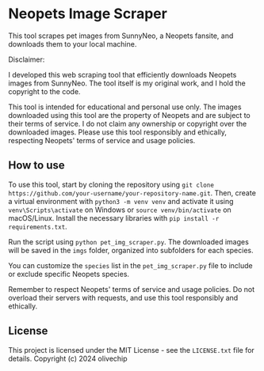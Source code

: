 # Neopets Image Scraper

This tool scrapes pet images from SunnyNeo, a Neopets fansite, and downloads them to your local machine.

Disclaimer:

I developed this web scraping tool that efficiently downloads Neopets images from SunnyNeo. The tool itself is my original work, and I hold the copyright to the code. 

This tool is intended for educational and personal use only. The images downloaded using this tool are the property of Neopets and are subject to their terms of service. I do not claim any ownership or copyright over the downloaded images. Please use this tool responsibly and ethically, respecting Neopets' terms of service and usage policies.

## How to use

To use this tool, start by cloning the repository using `git clone https://github.com/your-username/your-repository-name.git`. Then, create a virtual environment with `python3 -m venv venv` and activate it using `venv\Scripts\activate` on Windows or `source venv/bin/activate` on macOS/Linux. Install the necessary libraries with `pip install -r requirements.txt`.

Run the script using `python pet_img_scraper.py`. The downloaded images will be saved in the `imgs` folder, organized into subfolders for each species.

You can customize the `species` list in the `pet_img_scraper.py` file to include or exclude specific Neopets species.

Remember to respect Neopets' terms of service and usage policies. Do not overload their servers with requests, and use this tool responsibly and ethically.

## License

This project is licensed under the MIT License - see the `LICENSE.txt` file for details.
Copyright (c) 2024 olivechip